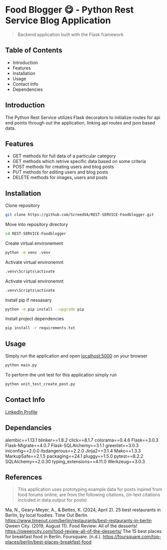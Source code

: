 # Food Blogger 😋 - Python Rest Service Blog Application
> Backend application built with the Flask framework

## Table of Contents
- Introduction
- Features
- Installation
- Usage
- Contact Info
- Dependencies

## Introduction
The Python Rest Service utilizes Flask decorators to initialize routes for api end points through out the application, linking api routes and json based data. 

## Features
- GET methods for full data of a particular category
- GET methods which retrive specific data based on some criteria
- POST methods for creating users and blog posts
- PUT methods for editing users and blog posts
- DELETE methods for images, users and posts

## Installation

Clone repository
```bash (In Terminal)
git clone https://github.com/ScreedVA/REST-SERVICE-Foodblogger.git
```

Move into repository directory
```bash (In Terminal)
cd REST-SERVICE-Foodblogger
```

Create virtual environement
```bash (In Terminal)
python -m venv .venv
```

Activate virtual environemnt
```bash (In Terminal)
.venv\Scripts\activate
```

Activate virtual environemnt
```bash (In Terminal)
.venv\Scripts\activate
```

Install pip if nessasary
```bash (In Terminal)
python -m pip install --upgrade pip
```

Install project dependencies
```bash (In Terminal)
pip install -r requirements.txt
```

## Usage
Simply run the application and open [localhost:5000](http://127.0.0.1:5000) on your browser
```bash (In Terminal)
python main.py
```

To perform the unit test for this application simply run
```bash (In Terminal)
python unit_test_create_post.py
```


## Contact Info
[LinkedIn Profile](https://www.linkedin.com/in/christian-damete-yeboa-bb79442a3/)

## Dependancies

alembic==1.13.1
blinker==1.8.2
click==8.1.7
colorama==0.4.6
Flask==3.0.3
Flask-Migrate==4.0.7
Flask-SQLAlchemy==3.1.1
greenlet==3.0.3
iniconfig==2.0.0
itsdangerous==2.2.0
Jinja2==3.1.4
Mako==1.3.3
MarkupSafe==2.1.5
packaging==24.1
pluggy==1.5.0
pytest==8.2.2
SQLAlchemy==2.0.30
typing_extensions==4.11.0
Werkzeug==3.0.3

## References
> This application uses prototyping example data for posts inpired from food forums online, are from the following citations, (in-text citations included in data output for posts)

Ma, N., Geary-Meyer, A., & Bettes, K. (2024, April 2). 25 best restaurants in Berlin, by local foodies. Time Out Berlin. https://www.timeout.com/berlin/restaurants/best-restaurants-in-berlin 
Qween City. (2019, August 11). Food Review: All of the desserts! https://qweencity.com/food-review-all-of-the-desserts/ 
The 15 best places for breakfast food in Berlin. Foursquare. (n.d.). https://foursquare.com/top-places/berlin/best-places-breakfast-food 


